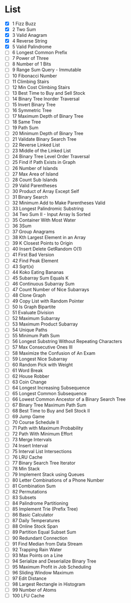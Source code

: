 # List
- [x] 1	Fizz Buzz
- [x] 2	Two Sum
- [x] 3	Valid Anagram
- [x] 4	Reverse String
- [x] 5	Valid Palindrome
- [ ] 6	Longest Common Prefix
- [ ] 7	Power of Three
- [ ] 8	Number of 1 Bits
- [ ] 9	Range Sum Query - Immutable
- [ ] 10	Fibonacci Number
- [ ] 11	Climbing Stairs
- [ ] 12	Min Cost Climbing Stairs
- [ ] 13	Best Time to Buy and Sell Stock
- [ ] 14	Binary Tree Inorder Traversal
- [ ] 15	Invert Binary Tree
- [ ] 16	Symmetric Tree
- [ ] 17	Maximum Depth of Binary Tree
- [ ] 18	Same Tree
- [ ] 19	Path Sum
- [ ] 20	Minimum Depth of Binary Tree
- [ ] 21	Validate Binary Search Tree
- [ ] 22	Reverse Linked List
- [ ] 23	Middle of the Linked List
- [ ] 24	Binary Tree Level Order Traversal
- [ ] 25	Find if Path Exists in Graph
- [ ] 26	Number of Islands
- [ ] 27	Max Area of Island
- [ ] 28	Count Sub Islands
- [ ] 29	Valid Parentheses
- [ ] 30	Product of Array Except Self
- [ ] 31	Binary Search
- [ ] 32	Minimum Add to Make Parentheses Valid
- [ ] 33	Longest Palindromic Substring
- [ ] 34	Two Sum II - Input Array Is Sorted
- [ ] 35	Container With Most Water
- [ ] 36	3Sum
- [ ] 37	Group Anagrams
- [ ] 38	Kth Largest Element in an Array
- [ ] 39	K Closest Points to Origin
- [ ] 40	Insert Delete GetRandom O(1)
- [ ] 41	First Bad Version
- [ ] 42	Find Peak Element
- [ ] 43	Sqrt(x)
- [ ] 44	Koko Eating Bananas
- [ ] 45	Subarray Sum Equals K
- [ ] 46	Continuous Subarray Sum
- [ ] 47	Count Number of Nice Subarrays
- [ ] 48	Clone Graph
- [ ] 49	Copy List with Random Pointer
- [ ] 50	Is Graph Bipartite
- [ ] 51	Evaluate Division
- [ ] 52	Maximum Subarray
- [ ] 53	Maximum Product Subarray
- [ ] 54	Unique Paths
- [ ] 55	Minimum Path Sum
- [ ] 56	Longest Substring Without Repeating Characters
- [ ] 57	Max Consecutive Ones III
- [ ] 58	Maximize the Confusion of An Exam
- [ ] 59	Longest Nice Subarray
- [ ] 60	Random Pick with Weight
- [ ] 61	Word Break
- [ ] 62	House Robber
- [ ] 63	Coin Change
- [ ] 64	Longest Increasing Subsequence
- [ ] 65	Longest Common Subsequence
- [ ] 66	Lowest Common Ancestor of a Binary Search Tree
- [ ] 67	Binary Tree Maximum Path Sum
- [ ] 68	Best Time to Buy and Sell Stock II
- [ ] 69	Jump Game
- [ ] 70	Course Schedule II
- [ ] 71	Path with Maximum Probability
- [ ] 72	Path With Minimum Effort
- [ ] 73	Merge Intervals
- [ ] 74	Insert Interval
- [ ] 75	Interval List Intersections
- [ ] 76	LRU Cache
- [ ] 77	Binary Search Tree Iterator
- [ ] 78	Min Stack
- [ ] 79	Implement Stack using Queues
- [ ] 80	Letter Combinations of a Phone Number
- [ ] 81	Combination Sum
- [ ] 82	Permutations
- [ ] 83	Subsets
- [ ] 84	Palindrome Partitioning
- [ ] 85	Implement Trie (Prefix Tree)
- [ ] 86	Basic Calculator
- [ ] 87	Daily Temperatures
- [ ] 88	Online Stock Span
- [ ] 89	Partition Equal Subset Sum
- [ ] 90	Redundant Connection
- [ ] 91	Find Median from Data Stream
- [ ] 92	Trapping Rain Water
- [ ] 93	Max Points on a Line
- [ ] 94	Serialize and Deserialize Binary Tree
- [ ] 95	Maximum Profit in Job Scheduling
- [ ] 96	Sliding Window Maximum
- [ ] 97	Edit Distance
- [ ] 98	Largest Rectangle in Histogram
- [ ] 99	Number of Atoms
- [ ] 100	LFU Cache
